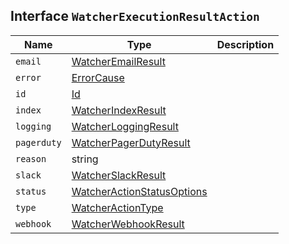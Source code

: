 ## Interface `WatcherExecutionResultAction`

| Name | Type | Description |
| - | - | - |
| `email` | [WatcherEmailResult](./WatcherEmailResult.md) | &nbsp; |
| `error` | [ErrorCause](./ErrorCause.md) | &nbsp; |
| `id` | [Id](./Id.md) | &nbsp; |
| `index` | [WatcherIndexResult](./WatcherIndexResult.md) | &nbsp; |
| `logging` | [WatcherLoggingResult](./WatcherLoggingResult.md) | &nbsp; |
| `pagerduty` | [WatcherPagerDutyResult](./WatcherPagerDutyResult.md) | &nbsp; |
| `reason` | string | &nbsp; |
| `slack` | [WatcherSlackResult](./WatcherSlackResult.md) | &nbsp; |
| `status` | [WatcherActionStatusOptions](./WatcherActionStatusOptions.md) | &nbsp; |
| `type` | [WatcherActionType](./WatcherActionType.md) | &nbsp; |
| `webhook` | [WatcherWebhookResult](./WatcherWebhookResult.md) | &nbsp; |
